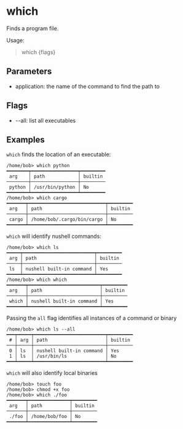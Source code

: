 # which

Finds a program file.

Usage:
  > which <application> {flags}

## Parameters

- application: the name of the command to find the path to

## Flags

- --all: list all executables

## Examples

`which` finds the location of an executable:

```shell
/home/bob> which python
━━━━━━━━┯━━━━━━━━━━━━━━━━━┯━━━━━━━━━
 arg    │ path            │ builtin
────────┼─────────────────┼─────────
 python │ /usr/bin/python │ No
━━━━━━━━┷━━━━━━━━━━━━━━━━━┷━━━━━━━━━
/home/bob> which cargo
━━━━━━━┯━━━━━━━━━━━━━━━━━━━━━━━━━━━━┯━━━━━━━━━
 arg   │ path                       │ builtin
───────┼────────────────────────────┼─────────
 cargo │ /home/bob/.cargo/bin/cargo │ No
━━━━━━━┷━━━━━━━━━━━━━━━━━━━━━━━━━━━━┷━━━━━━━━━
```

`which` will identify nushell commands:

```shell
/home/bob> which ls
━━━━━┯━━━━━━━━━━━━━━━━━━━━━━━━━━┯━━━━━━━━━
 arg │ path                     │ builtin
─────┼──────────────────────────┼─────────
 ls  │ nushell built-in command │ Yes
━━━━━┷━━━━━━━━━━━━━━━━━━━━━━━━━━┷━━━━━━━━━
/home/bob> which which
━━━━━━━┯━━━━━━━━━━━━━━━━━━━━━━━━━━┯━━━━━━━━━
 arg   │ path                     │ builtin
───────┼──────────────────────────┼─────────
 which │ nushell built-in command │ Yes
━━━━━━━┷━━━━━━━━━━━━━━━━━━━━━━━━━━┷━━━━━━━━━
```

Passing the `all` flag identifies all instances of a command or binary

```shell
/home/bob> which ls --all
━━━┯━━━━━┯━━━━━━━━━━━━━━━━━━━━━━━━━━┯━━━━━━━━━
 # │ arg │ path                     │ builtin
───┼─────┼──────────────────────────┼─────────
 0 │ ls  │ nushell built-in command │ Yes
 1 │ ls  │ /usr/bin/ls              │ No
━━━┷━━━━━┷━━━━━━━━━━━━━━━━━━━━━━━━━━┷━━━━━━━━━
```

`which` will also identify local binaries

```shell
/home/bob> touch foo
/home/bob> chmod +x foo
/home/bob> which ./foo
━━━━━━━┯━━━━━━━━━━━━━━━┯━━━━━━━━━
 arg   │ path          │ builtin
───────┼───────────────┼─────────
 ./foo │ /home/bob/foo │ No
━━━━━━━┷━━━━━━━━━━━━━━━┷━━━━━━━━━
```
